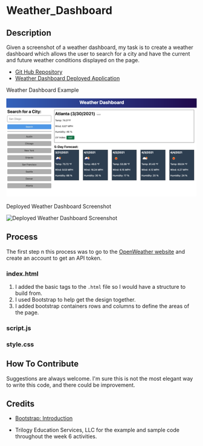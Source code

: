 # Weather_Dashboard

## Description

Given a screenshot of a weather dashboard, my task is to create a weather dashboard which allows the user to search for a city and have the current and future weather conditions displayed on the page.

- [Git Hub Repository](https://github.com/areitan/Weather_Dashboard)
- [Weather Dashboard Deployed Application](********)

Weather Dashboard Example

![Weather Dashboard Example](./assets/images/06-server-side-apis-homework-demo.png)

Deployed Weather Dashboard Screenshot

![Deployed Weather Dashboard Screenshot](./assets/images/********.png)


## Process

The first step n this process was to go to the [OpenWeather website](https://openweathermap.org/) and create an account to get an API token.

### index.html

1. I added the basic tags to the ```.html``` file so I would have a structure to build from.
2. I used Bootstrap to help get the design together.
3. I added bootstrap containers rows and columns to define the areas of the page. 

### script.js



### style.css



## How To Contribute

Suggestions are always welcome. I'm sure this is not the most elegant way to write this code, and there could be improvement.

## Credits
- [Bootstrap: Introduction](https://getbootstrap.com/docs/5.1/getting-started/introduction/)

- Trilogy Education Services, LLC for the example and sample code throughout the week 6 activities.